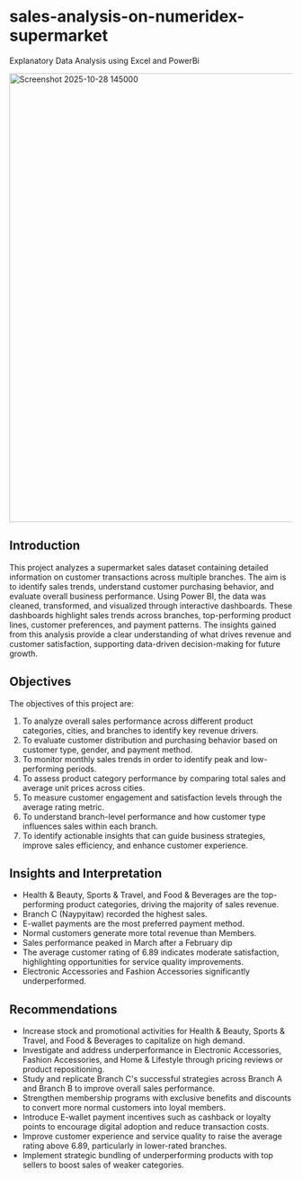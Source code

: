 # sales-analysis-on-numeridex-supermarket
Explanatory Data Analysis using Excel and PowerBi

<img width="1302" height="798" alt="Screenshot 2025-10-28 145000" src="https://github.com/user-attachments/assets/c8267d3d-2188-4f2f-9f9a-b3e568a02ca1" />

## Introduction
This project analyzes a supermarket sales dataset containing detailed information on customer transactions across multiple branches. The aim is to identify sales trends, understand customer purchasing behavior, and evaluate overall business performance. Using Power BI, the data was cleaned, transformed, and visualized through interactive dashboards. These dashboards highlight sales trends across branches, top-performing product lines, customer preferences, and payment patterns. The insights gained from this analysis provide a clear understanding of what drives revenue and customer satisfaction, supporting data-driven decision-making for future growth.

## Objectives
The objectives of this project are:
1.  To analyze overall sales performance across different product categories, cities, and branches to identify key revenue drivers.
2.  To evaluate customer distribution and purchasing behavior based on customer type, gender, and payment method.
3.  To monitor monthly sales trends in order to identify peak and low-performing periods.
4.  To assess product category performance by comparing total sales and average unit prices across cities.
5.  To measure customer engagement and satisfaction levels through the average rating metric.
6.  To understand branch-level performance and how customer type influences sales within each branch.
7.  To identify actionable insights that can guide business strategies, improve sales efficiency, and enhance customer experience.

## Insights and Interpretation
* Health & Beauty, Sports & Travel, and Food & Beverages are the top-performing product categories, driving the majority of sales revenue.
* Branch C (Naypyitaw) recorded the highest sales.
* E-wallet payments are the most preferred payment method.
* Normal customers generate more total revenue than Members.
* Sales performance peaked in March after a February dip
* The average customer rating of 6.89 indicates moderate satisfaction, highlighting opportunities for service quality improvements.
* Electronic Accessories and Fashion Accessories significantly underperformed.

## Recommendations

* Increase stock and promotional activities for Health & Beauty, Sports & Travel, and Food & Beverages to capitalize on high demand.
* Investigate and address underperformance in Electronic Accessories, Fashion Accessories, and Home & Lifestyle through pricing reviews or product repositioning.
* Study and replicate Branch C's successful strategies across Branch A and Branch B to improve overall sales performance.
* Strengthen membership programs with exclusive benefits and discounts to convert more normal customers into loyal members.
* Introduce E-wallet payment incentives such as cashback or loyalty points to encourage digital adoption and reduce transaction costs.
* Improve customer experience and service quality to raise the average rating above 6.89, particularly in lower-rated branches.
* Implement strategic bundling of underperforming products with top sellers to boost sales of weaker categories.


